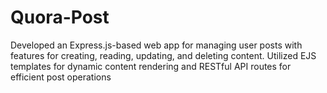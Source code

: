 # Quora-Post
Developed an Express.js-based web app for managing user posts with features for creating, reading, updating, and deleting content. Utilized EJS templates for dynamic content rendering and RESTful  API routes for efficient post operations
